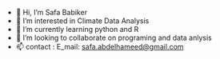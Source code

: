 - 👋 Hi, I’m Safa Babiker
- 👀 I’m interested in Climate Data Analysis
- 🌱 I’m currently learning python and R
- 💞️ I’m looking to collaborate on programing and data anlysis 
- 📫 contact : E_mail: safa.abdelhameed@gmail.com

<!---
safaat1606/safaat1606 is a ✨ special ✨ repository because its `README.md` (this file) appears on your GitHub profile.
You can click the Preview link to take a look at your changes.
--->
